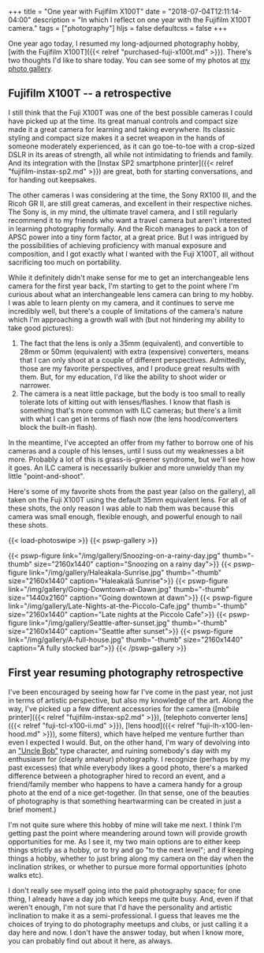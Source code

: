+++
title = "One year with Fujifilm X100T"
date = "2018-07-04T12:11:14-04:00"
description = "In which I reflect on one year with the Fujifilm X100T camera."
tags = ["photography"]
hljs = false
defaultcss = false
+++

One year ago today, I resumed my long-adjourned photography hobby,
[with the Fujifilm X100T]({{< relref "purchased-fuji-x100t.md" >}}).
There's two thoughts I'd like to share today.
You can see some of my photos at [my photo gallery](/photos).

## Fujifilm X100T -- a retrospective

I still think that the Fuji X100T was one of the best possible cameras I could
have picked up at the time. Its great manual controls and compact size made it
a great camera for learning and taking everywhere. Its classic styling and
compact size makes it a secret weapon in the hands of someone moderately
experienced, as it can go toe-to-toe with a crop-sized DSLR in its areas of
strength, all while not intimidating to friends and family.
And its integration with the
[Instax SP2 smartphone printer]({{< relref "fujifilm-instax-sp2.md" >}})
are great, both for starting conversations, and for handing out keepsakes.

The other cameras I was considering at the time, the Sony RX100 III, and the
Ricoh GR II, are still great cameras, and excellent in their respective niches.
The Sony is, in my mind, the ultimate travel camera, and I still regularly
recommend it to my friends who want a travel camera but aren't interested in
learning photography formally. And the Ricoh manages to pack a ton of APSC
power into a tiny form factor, at a great price. But I was intrigued by the
possibilities of achieving proficiency with manual exposure and composition,
and I got exactly what I wanted with the Fuji X100T, all without sacrificing
too much on portability.

While it definitely didn't make sense for me to get an interchangeable lens
camera for the first year back,
I'm starting to get to the point where I'm curious about what an interchangeable
lens camera can bring to my hobby. I was able to learn plenty on my camera,
and it continues to serve me incredibly well, but there's a couple of limitations
of the camera's nature which I'm approaching a growth wall with 
(but not hindering my ability to take good pictures):

1. The fact that the lens is only a 35mm (equivalent), and convertible to 28mm
   or 50mm (equivalent) with extra (expensive) converters, means that I can only
   shoot at a couple of different perspectives. Admittedly, those are my favorite
   perspectives, and I produce great results with them. But, for my education,
   I'd like the ability to shoot wider or narrower.
2. The camera is a neat little package, but the body is too small to really
   tolerate lots of kitting out with lenses/flashes. I know that flash is
   something that's more common with ILC cameras; but there's a limit with what
   I can get in terms of flash now (the lens hood/converters block the built-in
   flash).

In the meantime, I've accepted an offer from my father to borrow one of his
cameras and a couple of his lenses, until I suss out my weaknesses a bit more.
Probably a lot of this is grass-is-greener syndrome, but we'll see how it goes.
An ILC camera is necessarily bulkier and more unwieldy than my little
"point-and-shoot".

Here's some of my favorite shots from the past year (also on the gallery), all
taken on the Fuji X100T using the default 35mm equivalent lens. For all of these
shots, the only reason I was able to nab them was because this camera was small
enough, flexible enough, and powerful enough to nail these shots.

{{< load-photoswipe >}}
{{< pswp-gallery >}}

  {{< pswp-figure link="/img/gallery/Snoozing-on-a-rainy-day.jpg" thumb="-thumb"
                  size="2160x1440"
                  caption="Snoozing on a rainy day">}}
  {{< pswp-figure link="/img/gallery/Haleakala-Sunrise.jpg" thumb="-thumb"
                  size="2160x1440"
                  caption="Haleakalā Sunrise">}}
  {{< pswp-figure link="/img/gallery/Going-Downtown-at-Dawn.jpg" thumb="-thumb"
                  size="1440x2160"
                  caption="Going downtown at dawn">}}
  {{< pswp-figure link="/img/gallery/Late-Nights-at-the-Piccolo-Cafe.jpg" thumb="-thumb"
                  size="2160x1440"
                  caption="Late nights at the Piccolo Cafe">}}
  {{< pswp-figure link="/img/gallery/Seattle-after-sunset.jpg" thumb="-thumb"
                  size="2160x1440"
                  caption="Seattle after sunset">}}
  {{< pswp-figure link="/img/gallery/A-full-house.jpg" thumb="-thumb"
                  size="2160x1440"
                  caption="A fully stocked bar">}}
{{< /pswp-gallery >}}


## First year resuming photography retrospective

I've been encouraged by seeing how far I've come in the past year,
not just in terms of artistic
perspective, but also my knowledge of the art. Along the way, I've picked up a
few different accessories for the camera 
([mobile printer]({{< relref "fujifilm-instax-sp2.md" >}}),
[telephoto converter lens]({{< relref "fuji-tcl-x100-ii.md" >}}),
[lens hood]({{< relref "fuji-lh-x100-len-hood.md" >}}),
some filters), which have helped me venture further than even I expected I would.
But, on the other hand, I'm wary of devolving into an
["Uncle Bob"](https://photo.stackexchange.com/a/94241) type character, and ruining
somebody's day with my enthusiasm for (clearly amateur) photography.
I recognize (perhaps by my past excesses) that while everybody likes a good
photo, there's a marked difference between a photographer hired
to record an event, and a friend/family member who happens to have a
camera handy for a group photo at the end of a nice get-together.
(In that sense, one of the beauties of photography is that something heartwarming
can be created in just a brief moment.)

I'm not quite sure where this hobby of mine will take me next. I think I'm
getting past the point where meandering around town will provide growth
opportunities for me. As I see it, my two main options are to either keep things
strictly as a hobby, or to try and go "to the next level"; and if keeping things
a hobby, whether to just bring along my camera on the day when the inclination strikes,
or whether to pursue more formal opportunities (photo walks etc).

I don't really see myself going into the paid photography space; for one thing, I
already have a day job which keeps me quite busy. And, even if that weren't
enough, I'm not sure that I'd have the personality and artistic inclination to
make it as a semi-professional.
I guess that leaves me the choices of trying to do photography meetups and clubs,
or just calling it a day here and now.
I don't have the answer today, but when I know more, you can probably find out
about it here, as always.
